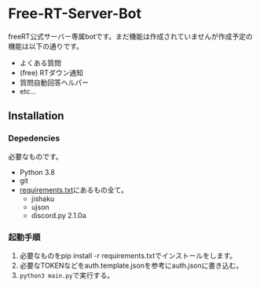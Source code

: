 # Free-RT-Server-Bot
freeRT公式サーバー専属botです。まだ機能は作成されていませんが作成予定の機能は以下の通りです。
* よくある質問
* (free) RTダウン通知
* 質問自動回答ヘルパー
* etc...
## Installation
### Depedencies
必要なものです。
- Python 3.8
- git
- [requirements.txt]にあるもの全て。
    - jishaku
    - ujson
    - discord.py 2.1.0a
### 起動手順
  1. 必要なものをpip install -r requirements.txtでインストールをします。
  2. 必要なTOKENなどをauth.template.jsonを参考にauth.jsonに書き込む。
  3. `python3 main.py`で実行する。

[requirements.txt]: https://github.com/free-RT/Free-RT-Server-Bot/blob/main/requirements.txt
